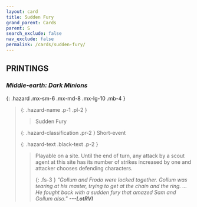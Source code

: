 ```yaml
---
layout: card
title: Sudden Fury
grand_parent: Cards
parent: S
search_exclude: false
nav_exclude: false
permalink: /cards/sudden-fury/
---
```


## PRINTINGS


### _Middle-earth: Dark Minions_

{: .hazard .mx-sm-6 .mx-md-8 .mx-lg-10 .mb-4 }
> {: .hazard-name .p-1 .pl-2 }
> > <div class="hazard-mp"></div>
> > <div class="card-name">Sudden Fury</div>
>
> {: .hazard-classification .pr-2 }
> Short-event
>
> {: .hazard-text .black-text .p-2 }
> > Playable on a site. Until the end of turn, any attack by a scout agent at this site has its number of strikes increased by one and attacker chooses defending characters. 
> > 
> > {: .fs-3 } 
> > _“Gollum and Frodo were locked together. Gollum was tearing at his master, trying to get at the chain and the ring. ... He fought back with a sudden fury that amazed Sam and Gollum also."_ ***---&#65279;LotRVI***  
>
